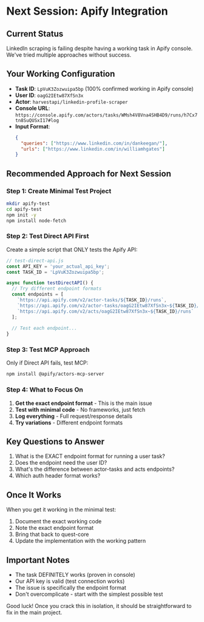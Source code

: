 # Next Session: Apify Integration

## Current Status
LinkedIn scraping is failing despite having a working task in Apify console. We've tried multiple approaches without success.

## Your Working Configuration
- **Task ID**: `LpVuK3Zozwuipa5bp` (100% confirmed working in Apify console)
- **User ID**: `oagG2IEtw87XfSn3x`
- **Actor**: `harvestapi/linkedin-profile-scraper`
- **Console URL**: `https://console.apify.com/actors/tasks/WMsh4V8Vna4SHB4D9/runs/h7Cx7tn8SuQUSxI17#log`
- **Input Format**: 
  ```json
  {
    "queries": ["https://www.linkedin.com/in/dankeegan/"],
    "urls": ["https://www.linkedin.com/in/williamhgates"]
  }
  ```

## Recommended Approach for Next Session

### Step 1: Create Minimal Test Project
```bash
mkdir apify-test
cd apify-test
npm init -y
npm install node-fetch
```

### Step 2: Test Direct API First
Create a simple script that ONLY tests the Apify API:
```javascript
// test-direct-api.js
const API_KEY = 'your_actual_api_key';
const TASK_ID = 'LpVuK3Zozwuipa5bp';

async function testDirectAPI() {
  // Try different endpoint formats
  const endpoints = [
    `https://api.apify.com/v2/actor-tasks/${TASK_ID}/runs`,
    `https://api.apify.com/v2/actor-tasks/oagG2IEtw87XfSn3x~${TASK_ID}/runs`,
    `https://api.apify.com/v2/acts/oagG2IEtw87XfSn3x~${TASK_ID}/runs`
  ];
  
  // Test each endpoint...
}
```

### Step 3: Test MCP Approach
Only if Direct API fails, test MCP:
```bash
npm install @apify/actors-mcp-server
```

### Step 4: What to Focus On
1. **Get the exact endpoint format** - This is the main issue
2. **Test with minimal code** - No frameworks, just fetch
3. **Log everything** - Full request/response details
4. **Try variations** - Different endpoint formats

## Key Questions to Answer
1. What is the EXACT endpoint format for running a user task?
2. Does the endpoint need the user ID?
3. What's the difference between actor-tasks and acts endpoints?
4. Which auth header format works?

## Once It Works
When you get it working in the minimal test:
1. Document the exact working code
2. Note the exact endpoint format
3. Bring that back to quest-core
4. Update the implementation with the working pattern

## Important Notes
- The task DEFINITELY works (proven in console)
- Our API key is valid (test connection works)
- The issue is specifically the endpoint format
- Don't overcomplicate - start with the simplest possible test

Good luck! Once you crack this in isolation, it should be straightforward to fix in the main project.